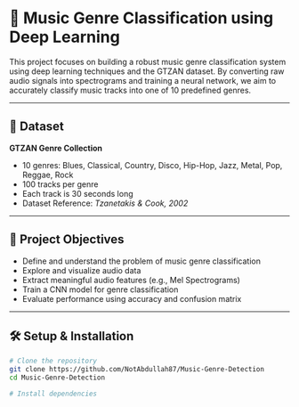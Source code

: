 # 🎵 Music Genre Classification using Deep Learning

This project focuses on building a robust music genre classification system using deep learning techniques and the GTZAN dataset. By converting raw audio signals into spectrograms and training a neural network, we aim to accurately classify music tracks into one of 10 predefined genres.

---

## 📁 Dataset

**GTZAN Genre Collection**  
- 10 genres: Blues, Classical, Country, Disco, Hip-Hop, Jazz, Metal, Pop, Reggae, Rock  
- 100 tracks per genre  
- Each track is 30 seconds long  
- Dataset Reference: *Tzanetakis & Cook, 2002*

---

## 🎯 Project Objectives

- Define and understand the problem of music genre classification
- Explore and visualize audio data
- Extract meaningful audio features (e.g., Mel Spectrograms)
- Train a CNN model for genre classification
- Evaluate performance using accuracy and confusion matrix

---

## 🛠️ Setup & Installation

```bash
# Clone the repository
git clone https://github.com/NotAbdullah87/Music-Genre-Detection
cd Music-Genre-Detection

# Install dependencies

